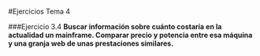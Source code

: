 #Ejercicios Tema 4

###Ejercicio 3.4
**Buscar información sobre cuánto costaría en la actualidad un mainframe. Comparar precio y potencia entre esa máquina y una granja web de unas prestaciones similares.**
